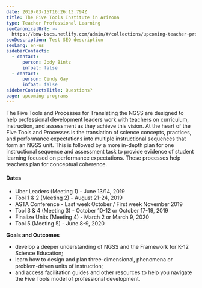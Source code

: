 ```yaml
---
date: 2019-03-15T16:26:13.794Z
title: The Five Tools Institute in Arizona
type: Teacher Professional Learning
seoCanonicalUrl: >-
  https://bmw-bscs.netlify.com/admin/#/collections/upcoming-teacher-professional-learning/the-five-tools-institute-in-arizona
seoDescription: Test SEO description
seoLang: en-us
sidebarContacts:
  - contact:
      person: Jody Bintz
      infoat: false
  - contact:
      person: Cindy Gay
      infoat: false
sidebarContactsTitle: Questions?
page: upcoming-programs
---
```

The Five Tools and Processes for Translating the NGSS are designed to help professional development leaders work with teachers on curriculum, instruction, and assessment as they achieve this vision. At the heart of the Five Tools and Processes is the translation of science concepts, practices, and performance expectations into multiple instructional sequences that form an NGSS unit. This is followed by a more in-depth plan for one instructional sequence and assessment task to provide evidence of student learning focused on performance expectations. These processes help teachers plan for conceptual coherence.

#### Dates

* Uber Leaders (Meeting 1) - June 13/14, 2019
* Tool 1 & 2 (Meeting 2) - August 21-24, 2019
* ASTA Conference - Last week October / First week November 2019
* Tool 3 & 4 (Meeting 3) - October 10-12 or October 17-19, 2019
* Finalize Units (Meeting 4) - March 2 or  March 9, 2020
* Tool 5 (Meeting 5) - June 8-9, 2020

**Goals and Outcomes**

* develop a deeper understanding of NGSS and the Framework for K-12 Science Education;
* learn how to design and plan three-dimensional, phenomena or problem-driven units of instruction;
* and access facilitation guides and other resources to help you navigate the Five Tools model of professional development.

